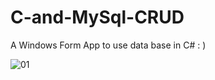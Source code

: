 # C-and-MySql-CRUD
A Windows Form App to use data base in C#  : )

![01](https://user-images.githubusercontent.com/46331337/67021065-7c8fa600-f0d5-11e9-813d-b38ff27a1e74.png)
